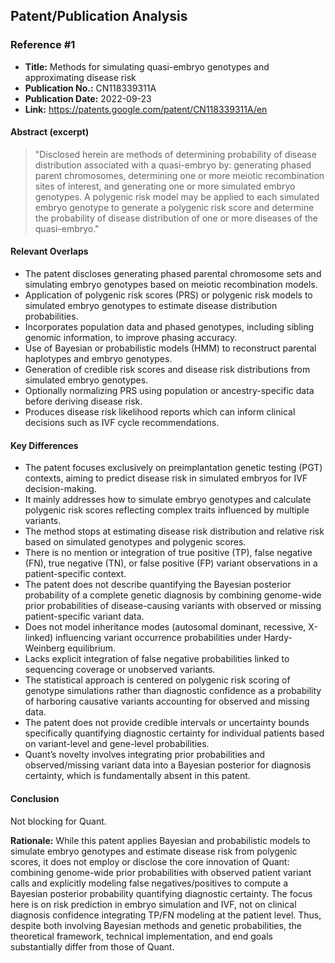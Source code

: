 ## Patent/Publication Analysis

### Reference #1

- **Title:** Methods for simulating quasi-embryo genotypes and approximating disease risk
- **Publication No.:** CN118339311A
- **Publication Date:** 2022-09-23
- **Link:** https://patents.google.com/patent/CN118339311A/en

#### Abstract (excerpt)

> "Disclosed herein are methods of determining probability of disease distribution associated with a quasi-embryo by: generating phased parent chromosomes, determining one or more meiotic recombination sites of interest, and generating one or more simulated embryo genotypes. A polygenic risk model may be applied to each simulated embryo genotype to generate a polygenic risk score and determine the probability of disease distribution of one or more diseases of the quasi-embryo."

#### Relevant Overlaps

- The patent discloses generating phased parental chromosome sets and simulating embryo genotypes based on meiotic recombination models.
- Application of polygenic risk scores (PRS) or polygenic risk models to simulated embryo genotypes to estimate disease distribution probabilities.
- Incorporates population data and phased genotypes, including sibling genomic information, to improve phasing accuracy.
- Use of Bayesian or probabilistic models (HMM) to reconstruct parental haplotypes and embryo genotypes.
- Generation of credible risk scores and disease risk distributions from simulated embryo genotypes.
- Optionally normalizing PRS using population or ancestry-specific data before deriving disease risk.
- Produces disease risk likelihood reports which can inform clinical decisions such as IVF cycle recommendations.

#### Key Differences

- The patent focuses exclusively on preimplantation genetic testing (PGT) contexts, aiming to predict disease risk in simulated embryos for IVF decision-making.
- It mainly addresses how to simulate embryo genotypes and calculate polygenic risk scores reflecting complex traits influenced by multiple variants.
- The method stops at estimating disease risk distribution and relative risk based on simulated genotypes and polygenic scores.
- There is no mention or integration of true positive (TP), false negative (FN), true negative (TN), or false positive (FP) variant observations in a patient-specific context.
- The patent does not describe quantifying the Bayesian posterior probability of a complete genetic diagnosis by combining genome-wide prior probabilities of disease-causing variants with observed or missing patient-specific variant data.
- Does not model inheritance modes (autosomal dominant, recessive, X-linked) influencing variant occurrence probabilities under Hardy-Weinberg equilibrium.
- Lacks explicit integration of false negative probabilities linked to sequencing coverage or unobserved variants.
- The statistical approach is centered on polygenic risk scoring of genotype simulations rather than diagnostic confidence as a probability of harboring causative variants accounting for observed and missing data.
- The patent does not provide credible intervals or uncertainty bounds specifically quantifying diagnostic certainty for individual patients based on variant-level and gene-level probabilities.
- Quant’s novelty involves integrating prior probabilities and observed/missing variant data into a Bayesian posterior for diagnosis certainty, which is fundamentally absent in this patent.

#### Conclusion

Not blocking for Quant.

**Rationale:** While this patent applies Bayesian and probabilistic models to simulate embryo genotypes and estimate disease risk from polygenic scores, it does not employ or disclose the core innovation of Quant: combining genome-wide prior probabilities with observed patient variant calls and explicitly modeling false negatives/positives to compute a Bayesian posterior probability quantifying diagnostic certainty. The focus here is on risk prediction in embryo simulation and IVF, not on clinical diagnosis confidence integrating TP/FN modeling at the patient level. Thus, despite both involving Bayesian methods and genetic probabilities, the theoretical framework, technical implementation, and end goals substantially differ from those of Quant.
